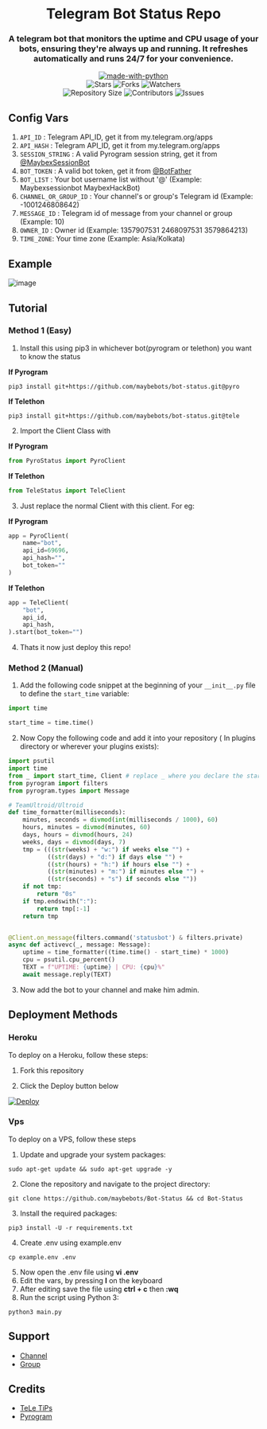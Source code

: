 <h1 align= center>Telegram Bot Status Repo</h1>
<h3 align = center>A telegram bot that monitors the uptime and CPU usage of your bots, ensuring they're always up and running. It refreshes automatically and runs 24/7 for your convenience. </h3>
<p align="center">
<a href="https://python.org"><img src="http://forthebadge.com/images/badges/made-with-python.svg" alt="made-with-python"></a>
<br>
    <img src="https://img.shields.io/github/stars/MaybeBots/Bot-Status?style=for-the-badge" alt="Stars">
    <img src="https://img.shields.io/github/forks/MaybeBots/Bot-Status?style=for-the-badge" alt="Forks">
    <img src="https://img.shields.io/github/watchers/MaybeBots/Bot-Status?style=for-the-badge" alt="Watchers"> 
<br>
    <img src="https://img.shields.io/github/repo-size/MaybeBots/Bot-Status?style=for-the-badge" alt="Repository Size">
    <img src="https://img.shields.io/github/contributors/MaybeBots/Bot-Status?style=for-the-badge" alt="Contributors">
    <img src="https://img.shields.io/github/issues/MaybeBots/Bot-Status?style=for-the-badge" alt="Issues">
</p>  

## Config Vars
1. `API_ID` : Telegram API_ID, get it from my.telegram.org/apps
2. `API_HASH` : Telegram API_ID, get it from my.telegram.org/apps
3. `SESSION_STRING` : A valid Pyrogram session string, get it from [@MaybexSessionBot](https://t.me/MaybexSessionBot)
4. `BOT_TOKEN` : A valid bot token, get it from [@BotFather](https://t.me/BotFather)
5. `BOT_LIST` : Your bot username list without '@' (Example: Maybexsessionbot MaybexHackBot)
6. `CHANNEL_OR_GROUP_ID` : Your channel's or group's Telegram id (Example: -1001246808642)
7. `MESSAGE_ID` : Telegram id of message from your channel or group (Example: 10)
8. `OWNER_ID` : Owner id (Example: 1357907531 2468097531 3579864213)
9. `TIME_ZONE`: Your time zone (Example: Asia/Kolkata)

## Example
![image](https://graph.org/file/932074b8030bf0f5c5506.jpg)

## Tutorial 

### Method 1 (Easy)
1. Install this using pip3 in whichever bot(pyrogram or telethon) you want to know the status

**If Pyrogram**
```
pip3 install git+https://github.com/maybebots/bot-status.git@pyro
```

**If Telethon**
```
pip3 install git+https://github.com/maybebots/bot-status.git@tele
```

2. Import the Client Class with

**If Pyrogram**
```python
from PyroStatus import PyroClient
```

**If Telethon**
```python
from TeleStatus import TeleClient
```

3. Just replace the normal Client with this client. For eg:

**If Pyrogram**
```python
app = PyroClient(
    name="bot",
    api_id=69696,
    api_hash="",
    bot_token=""
)
```

**If Telethon**
```python
app = TeleClient(
    "bot",
    api_id,
    api_hash,
).start(bot_token="")
```
4. Thats it now just deploy this repo!

### Method 2 (Manual)

1. Add the following code snippet at the beginning of your `__init__.py` file to define the `start_time` variable:
```python
import time

start_time = time.time()

```

2. Now Copy the following code and add it into your repository ( In plugins directory or wherever your plugins exists):
```python
import psutil
import time
from _ import start_time, Client # replace _ where you declare the start_time, Client
from pyrogram import filters 
from pyrogram.types import Message

# TeamUltroid/Ultroid
def time_formatter(milliseconds):
    minutes, seconds = divmod(int(milliseconds / 1000), 60)
    hours, minutes = divmod(minutes, 60)
    days, hours = divmod(hours, 24)
    weeks, days = divmod(days, 7)
    tmp = (((str(weeks) + "w:") if weeks else "") +
           ((str(days) + "d:") if days else "") +
           ((str(hours) + "h:") if hours else "") +
           ((str(minutes) + "m:") if minutes else "") +
           ((str(seconds) + "s") if seconds else ""))
    if not tmp:
        return "0s"
    if tmp.endswith(":"):
        return tmp[:-1]
    return tmp


@Client.on_message(filters.command('statusbot') & filters.private)
async def activevc(_, message: Message):
    uptime = time_formatter((time.time() - start_time) * 1000)
    cpu = psutil.cpu_percent()
    TEXT = f"UPTIME: {uptime} | CPU: {cpu}%"
    await message.reply(TEXT)
```
3. Now add the bot to your channel and make him admin.

## Deployment Methods

### Heroku

To deploy on a Heroku, follow these steps:

1. Fork this repository

2. Click the Deploy button below 
    
[![Deploy](https://www.herokucdn.com/deploy/button.svg)](https://heroku.com/deploy?template=https://github.com/iamproaf/Checking-bots)

### Vps

To deploy on a VPS, follow these steps

1. Update and upgrade your system packages:
```
sudo apt-get update && sudo apt-get upgrade -y
```

2. Clone the repository and navigate to the project directory:
```
git clone https://github.com/maybebots/Bot-Status && cd Bot-Status
```

3. Install the required packages:
```
pip3 install -U -r requirements.txt
```
4. Create .env using example.env
```
cp example.env .env
```
5. Now open the .env file using **vi .env**
6. Edit the vars, by pressing **I**  on the keyboard
7. After editing save the file using **ctrl + c** then **:wq**
8. Run the script using Python 3:
```
python3 main.py
```

## Support
- [Channel](https://t.me/Maybebots)
- [Group](https://t.me/MaybeBotsSupport)

## Credits
- [TeLe TiPs](https://github.com/teletips/Powerful_BotStatus-TeLeTiPs)
- [Pyrogram](https://github.com/pyrogram/pyrogram)
